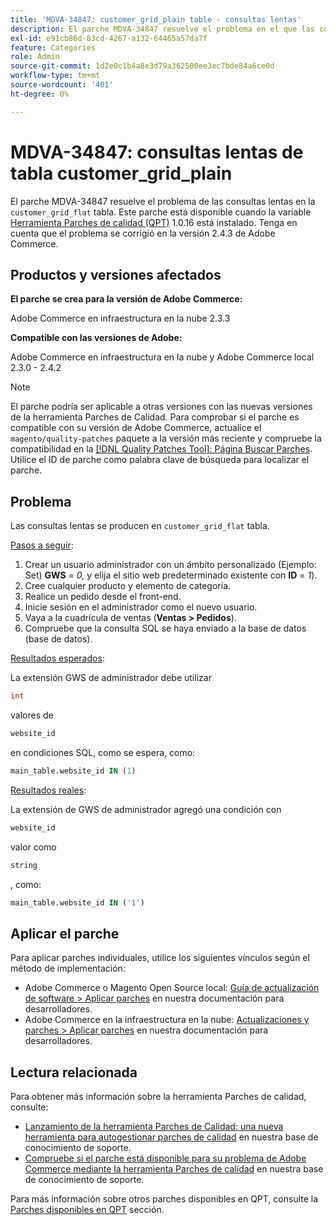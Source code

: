 ```yaml
---
title: 'MDVA-34847: customer_grid_plain table - consultas lentas'
description: El parche MDVA-34847 resuelve el problema en el que las consultas lentas se producen en la tabla customer_grid_plain. Este parche está disponible cuando está instalada la [Quality Patches Tool (QPT)](/help/announcements/adobe-commerce-announcements/magento-quality-patches-released-new-tool-to-self-serve-quality-patches.md) 1.0.16. Tenga en cuenta que el problema se corrigió en la versión 2.4.3 de Adobe Commerce.
exl-id: e91cb86d-83cd-4267-a132-64465a57da7f
feature: Categories
role: Admin
source-git-commit: 1d2e0c1b4a8e3d79a362500ee3ec7bde84a6ce0d
workflow-type: tm+mt
source-wordcount: '401'
ht-degree: 0%

---
```


# MDVA-34847: consultas lentas de tabla customer_grid_plain

El parche MDVA-34847 resuelve el problema de las consultas lentas en la `customer_grid_flat` tabla. Este parche está disponible cuando la variable [Herramienta Parches de calidad (QPT)](/help/announcements/adobe-commerce-announcements/magento-quality-patches-released-new-tool-to-self-serve-quality-patches.md) 1.0.16 está instalado. Tenga en cuenta que el problema se corrigió en la versión 2.4.3 de Adobe Commerce.

## Productos y versiones afectados

**El parche se crea para la versión de Adobe Commerce:**

Adobe Commerce en infraestructura en la nube 2.3.3

**Compatible con las versiones de Adobe:**

Adobe Commerce en infraestructura en la nube y Adobe Commerce local 2.3.0 - 2.4.2

>[!NOTE]
>
>El parche podría ser aplicable a otras versiones con las nuevas versiones de la herramienta Parches de Calidad. Para comprobar si el parche es compatible con su versión de Adobe Commerce, actualice el `magento/quality-patches` paquete a la versión más reciente y compruebe la compatibilidad en la [[!DNL Quality Patches Tool]: Página Buscar Parches](https://devdocs.magento.com/quality-patches/tool.html#patch-grid). Utilice el ID de parche como palabra clave de búsqueda para localizar el parche.

## Problema

Las consultas lentas se producen en `customer_grid_flat` tabla.

<u>Pasos a seguir</u>:

1. Crear un usuario administrador con un ámbito personalizado (Ejemplo: Set) **GWS** = *0,* y elija el sitio web predeterminado existente con **ID** = *1*).
1. Cree cualquier producto y elemento de categoría.
1. Realice un pedido desde el front-end.
1. Inicie sesión en el administrador como el nuevo usuario.
1. Vaya a la cuadrícula de ventas (**Ventas > Pedidos**).
1. Compruebe que la consulta SQL se haya enviado a la base de datos (base de datos).

<u>Resultados esperados</u>:

La extensión GWS de administrador debe utilizar

```sql
int
```

valores de

```sql
website_id
```

en condiciones SQL, como se espera, como:

```sql
main_table.website_id IN (1)
```

<u>Resultados reales</u>:

La extensión de GWS de administrador agregó una condición con

```sql
website_id
```

valor como

```sql
string
```

, como:

```sql
main_table.website_id IN ('1')
```

## Aplicar el parche

Para aplicar parches individuales, utilice los siguientes vínculos según el método de implementación:

* Adobe Commerce o Magento Open Source local: [Guía de actualización de software > Aplicar parches](https://devdocs.magento.com/guides/v2.4/comp-mgr/patching/mqp.html) en nuestra documentación para desarrolladores.
* Adobe Commerce en la infraestructura en la nube: [Actualizaciones y parches > Aplicar parches](https://devdocs.magento.com/cloud/project/project-patch.html) en nuestra documentación para desarrolladores.

## Lectura relacionada

Para obtener más información sobre la herramienta Parches de calidad, consulte:

* [Lanzamiento de la herramienta Parches de Calidad: una nueva herramienta para autogestionar parches de calidad](/help/announcements/adobe-commerce-announcements/magento-quality-patches-released-new-tool-to-self-serve-quality-patches.md) en nuestra base de conocimiento de soporte.
* [Compruebe si el parche está disponible para su problema de Adobe Commerce mediante la herramienta Parches de calidad](/help/support-tools/patches-available-in-qpt-tool/check-patch-for-magento-issue-with-magento-quality-patches.md) en nuestra base de conocimiento de soporte.

Para más información sobre otros parches disponibles en QPT, consulte la [Parches disponibles en QPT](https://support.magento.com/hc/en-us/sections/360010506631-Patches-available-in-QPT-tool-) sección.
